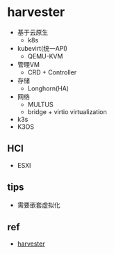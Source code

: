 # harvester
+ 基于云原生
    + k8s
+ kubevirt(统一API)
    + QEMU-KVM
+ 管理VM
    + CRD + Controller
+ 存储
    + Longhorn(HA)
+ 网络
    + MULTUS
    + bridge + virtio virtualization
+ k3s
+ K3OS

## HCI
+ ESXI

## tips
+ 需要嵌套虚拟化

## ref
+ [harvester](https://github.com/harvester/harvester)